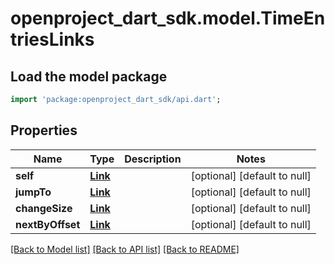 # openproject_dart_sdk.model.TimeEntriesLinks

## Load the model package
```dart
import 'package:openproject_dart_sdk/api.dart';
```

## Properties
Name | Type | Description | Notes
------------ | ------------- | ------------- | -------------
**self** | [**Link**](Link.md) |  | [optional] [default to null]
**jumpTo** | [**Link**](Link.md) |  | [optional] [default to null]
**changeSize** | [**Link**](Link.md) |  | [optional] [default to null]
**nextByOffset** | [**Link**](Link.md) |  | [optional] [default to null]

[[Back to Model list]](../README.md#documentation-for-models) [[Back to API list]](../README.md#documentation-for-api-endpoints) [[Back to README]](../README.md)


